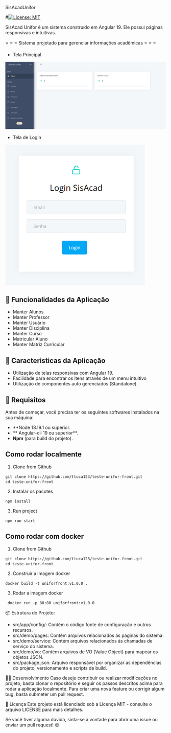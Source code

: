 SisAcadUnifor 

#[![License: MIT](https://img.shields.io/badge/License-MIT-yellow.svg)](https://opensource.org/licenses/MIT)

SisAcad Unifor é um sistema construído em Angular 19. Ele possui páginas responsivas e intuitivas.

:star: :star: :star: Sistema projetado para gerenciar informações acadêmicas :star: :star: :star:

- Tela Principal
  
![Dashboard](https://raw.githubusercontent.com/ttuca123/teste-unifor-front/4-criar-um-readme-detalhado/src/assets/screens/dashboard.png)

- Tela de Login
  
![Dashboard](https://raw.githubusercontent.com/ttuca123/teste-unifor-front/4-criar-um-readme-detalhado/src/assets/screens/login.png)

## 🚀 Funcionalidades da Aplicação
- Manter Alunos
- Manter Professor
- Manter Usuário
- Manter Disciplina
- Manter Curso
- Matricular Aluno
- Manter Matriz Curricular
## 🚀 Caracteristicas da Aplicação
- Utilização de telas responsivas com Angular 19.
- Facilidade para encontrar os itens através de um menu intuitivo
- Utilização de componentes auto gerenciados (Standalone).

## 🔧 Requisitos

Antes de começar, você precisa ter os seguintes softwares instalados na sua máquina:

- **Node 18.19.1 ou superior.
- ** Angular-cli 19 ou superior**.
- **Npm** (para build do projeto).

## Como rodar localmente

1. Clone from Github

```
git clone https://github.com/ttuca123/teste-unifor-front.git
cd teste-unifor-front 
```

2. Instalar os pacotes

```
npm install
```

3. Run project

```
npm run start
```
## Como rodar com docker
1. Clone from Github

```
git clone https://github.com/ttuca123/teste-unifor-front.git
cd teste-unifor-front 
```
2. Construir a imagem docker
```
docker build -t uniforfront:v1.0.0 .
```
3. Rodar a imagem docker
```
 docker run -p 80:80 uniforfront:v1.0.0
```

📦 Estrutura do Projeto:
- src/app/config/: Contém o código fonte de configuração e outros recursos.
- src/demo/pages: Contém arquivos relacionados ás páginas do sistema.
- src/demo/service: Contém arquivos relacionados ás chamadas de serviço do sistema.
- src/demo/vo: Contém arquivos de VO (Value Object) para mapear os objetos JSON.
- src/package.json: Arquivo responsável por organizar as dependências do projeto, versionamento e scripts de build.

🧑‍💻 Desenvolvimento
Caso deseje contribuir ou realizar modificações no projeto, basta clonar o repositório e seguir os passos descritos acima para rodar a aplicação localmente. Para criar uma nova feature ou corrigir algum bug, basta submeter um pull request.

📄 Licença
Este projeto está licenciado sob a Licença MIT - consulte o arquivo LICENSE para mais detalhes.

Se você tiver alguma dúvida, sinta-se à vontade para abrir uma issue ou enviar um pull request! 😊
